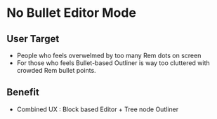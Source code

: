 # No Bullet Editor Mode

## User Target
- People who feels overwelmed by too many Rem dots on screen
- For those who feels Bullet-based Outliner is way too cluttered with crowded Rem bullet points.

## Benefit
- Combined UX : Block based Editor + Tree node Outliner